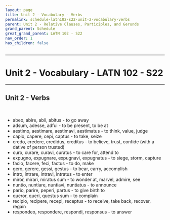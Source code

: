 ```yaml
---
layout: page
title: Unit 2 - Vocabulary - Verbs
permalink: schedule-latn102-s22-unit-2-vocabulary-verbs
parent: Unit 2 - Relative Clauses, Participles, and Gerunds
grand_parent: Schedule
great_grand_parent: LATN 102 - S22
nav_order: 1
has_children: false
---
```

***

# Unit 2 - Vocabulary - LATN 102 - S22

***

## Unit 2 - Verbs
&nbsp;
- abeo, abire, abii, abitus - to go away
- adsum, adesse, adfui - to be present, to be at
- aestimo, aestimare, aestimavi, aestimatus - to think, value, judge
- capio, capere, cepi, captus - to take, seize
- credo, credere, credidus, creditus - to believe, trust, confide (with a dative of person trusted)
- curo, curare, curavi, curatus - to care for, attend to
- expugno, expugnare, expugnavi, expugnatus - to siege, storm, capture
- facio, facere, feci, factus - to do, make
- gero, gerere, gessi, gestus - to bear, carry, accomplish
- intro, intrare, intravi, intratus - to enter
- miror, mirari, miratus sum - to wonder at, marvel, admire, see
- nuntio, nuntiare, nuntiavi, nuntiatus - to announce
- pario, parire, peperi, partus - to give birth to
- queror, queri, questus sum - to complain
- recipio, recipere, recepi, receptus - to receive, take back, recover, regain
- respondeo, respondere, respondi, responsus - to answer

